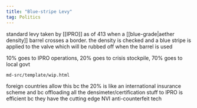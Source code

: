 ```yaml
---
title: "Blue-stripe Levy"
tag: Politics
---
```


standard levy taken by [[IPRO]] as of 413 when a [[blue-grade|aether density]] barrel crosses a border. the density is checked and a blue stripe is applied to the valve which will be rubbed off when the barrel is used

10% goes to IPRO operations, 20% goes to crisis stockpile, 70% goes to local govt

```{.include}
md-src/template/wip.html
```

foreign countries allow this bc the 20% is like an international insurance scheme and bc offloading all the densimeter/certification stuff to IPRO is efficient bc they have the cutting edge NVI anti-counterfeit tech
